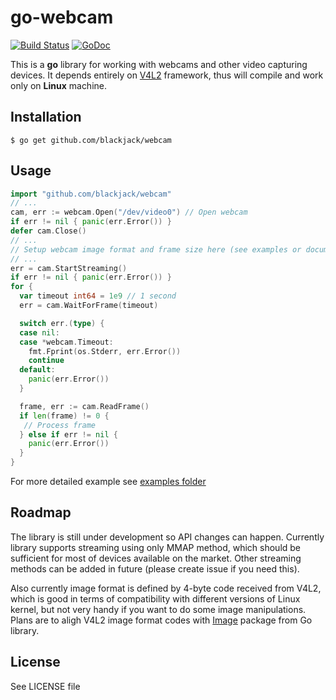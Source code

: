 # go-webcam

[![Build Status](https://travis-ci.org/blackjack/webcam.png?branch=master)](https://travis-ci.org/blackjack/webcam) [![GoDoc](https://godoc.org/github.com/google/go-github/github?status.svg)](https://godoc.org/github.com/blackjack/webcam)

This is a **go** library for working with webcams and other video capturing devices.
It depends entirely on [V4L2](http://linuxtv.org/downloads/v4l-dvb-apis/) framework, thus will compile and work only on **Linux** machine.

## Installation

```console
$ go get github.com/blackjack/webcam
```

## Usage

```go
import "github.com/blackjack/webcam"
// ...
cam, err := webcam.Open("/dev/video0") // Open webcam
if err != nil { panic(err.Error()) }
defer cam.Close()
// ...
// Setup webcam image format and frame size here (see examples or documentation)
// ...
err = cam.StartStreaming()
if err != nil { panic(err.Error()) }
for {
  var timeout int64 = 1e9 // 1 second
  err = cam.WaitForFrame(timeout)

  switch err.(type) {
  case nil:
  case *webcam.Timeout:
    fmt.Fprint(os.Stderr, err.Error())
    continue
  default:
    panic(err.Error())
  }

  frame, err := cam.ReadFrame()
  if len(frame) != 0 {
   // Process frame
  } else if err != nil {
    panic(err.Error())
  }
}
```
For more detailed example see [examples folder](https://github.com/blackjack/webcam/tree/master/examples)

## Roadmap

The library is still under development so API changes can happen. Currently library supports streaming
using only MMAP method, which should be sufficient for most of devices available on the market.
Other streaming methods can be added in future (please create issue if you need this).

Also currently image format is defined by 4-byte code received from V4L2, which is good in terms of
compatibility with different versions of Linux kernel, but not very handy if you want to do some image manipulations.
Plans are to aligh V4L2 image format codes with [Image](https://golang.org/pkg/image/) package from Go library.

## License

See LICENSE file
